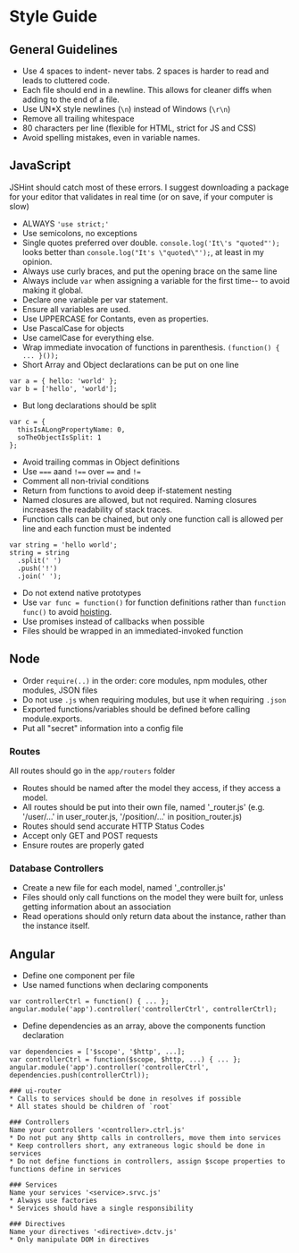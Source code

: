 # Style Guide

## General Guidelines
* Use 4 spaces to indent- never tabs. 2 spaces is harder to read and leads to cluttered code.
* Each file should end in a newline. This allows for cleaner diffs when adding to the end of a file.
* Use UN*X style newlines (`\n`) instead of Windows (`\r\n`)
* Remove all trailing whitespace
* 80 characters per line (flexible for HTML, strict for JS and CSS)
* Avoid spelling mistakes, even in variable names.

## JavaScript
JSHint should catch most of these errors. I suggest downloading a package for your editor that validates in real time (or on save, if your computer is slow)
* ALWAYS `'use strict;'`
* Use semicolons, no exceptions
* Single quotes preferred over double. `console.log('It\'s "quoted"');` looks better than `console.log("It's \"quoted\"');`, at least in my opinion.
* Always use curly braces, and put the opening brace on the same line
* Always include `var` when assigning a variable for the first time-- to avoid making it global.
* Declare one variable per var statement.
* Ensure all variables are used.
* Use UPPERCASE for Contants, even as properties.
* Use PascalCase for objects
* Use camelCase for everything else.
* Wrap immediate  invocation of functions in parenthesis. `(function() { ... }());`
* Short Array and Object declarations can be put on one line
```
var a = { hello: 'world' };
var b = ['hello', 'world'];
```
*  But long declarations should be split
```
var c = {
  thisIsALongPropertyName: 0,
  soTheObjectIsSplit: 1
};
```
* Avoid trailing commas in Object definitions
* Use `===` aand `!==` over `==` and `!=`
* Comment all non-trivial conditions
* Return from functions to avoid deep if-statement nesting
* Named closures are allowed, but not required. Naming closures increases the readability of stack traces.
* Function calls can be chained, but only one function call is allowed per line and each function must be indented
```
var string = 'hello world';
string = string
  .split(' ')
  .push('!')
  .join(' ');
```
* Do not extend native prototypes
* Use `var func = function()` for function definitions rather than `function func()` to avoid [hoisting](http://www.adequatelygood.com/JavaScript-Scoping-and-Hoisting.html).
* Use promises instead of callbacks when possible
* Files should be wrapped in an immediated-invoked function

## Node
* Order `require(..)` in the order: core modules, npm modules, other modules, JSON files
* Do not use `.js` when requiring modules, but use it when requiring `.json`
* Exported functions/variables should be defined before calling module.exports.
* Put all "secret" information into a config file

### Routes
All routes should go in the `app/routers` folder
* Routes should be named after the model they access, if they access a model.
* All routes should be put into their own file, named '<route>_router.js' (e.g. '/user/...' in user_router.js, '/position/...' in position_router.js)
* Routes should send accurate HTTP Status Codes
* Accept only GET and POST requests
* Ensure routes are properly gated

### Database Controllers
* Create a new file for each model, named '<model>_controller.js'
* Files should only call functions on the model they were built for, unless getting information about an association
* Read operations should only return data about the instance, rather than the instance itself.

## Angular
* Define one component per file
* Use named functions when declaring components
```
var controllerCtrl = function() { ... };
angular.module('app').controller('controllerCtrl', controllerCtrl);
```
* Define dependencies as an array, above the components function declaration
```
var dependencies = ['$scope', '$http', ...];
var controllerCtrl = function($scope, $http, ...) { ... };
angular.module('app').controller('controllerCtrl', dependencies.push(controllerCtrl));

### ui-router
* Calls to services should be done in resolves if possible
* All states should be children of `root`

### Controllers
Name your controllers '<controller>.ctrl.js'
* Do not put any $http calls in controllers, move them into services
* Keep controllers short, any extraneous logic should be done in services
* Do not define functions in controllers, assign $scope properties to functions define in services

### Services
Name your services '<service>.srvc.js'
* Always use factories
* Services should have a single responsibility

### Directives
Name your directives '<directive>.dctv.js'
* Only manipulate DOM in directives
